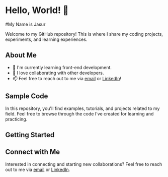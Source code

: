 # Hello, World! 👋
#My Name is Jasur

Welcome to my GitHub repository! This is where I share my coding projects, experiments, and learning experiences.

## About Me

- 🌱 I'm currently learning front-end development.
- 👯 I love collaborating with other developers.
- 📫 Feel free to reach out to me via [email](mailto:your_email@example.com) or [LinkedIn](https://www.linkedin.com/in/your_profile/)!

## Sample Code

In this repository, you'll find examples, tutorials, and projects related to my field. Feel free to browse through the code I've created for learning and practicing.

## Getting Started

## Connect with Me

Interested in connecting and starting new collaborations? Feel free to reach out to me via [email](mailto:ha7dar0v@gmail.com) or [LinkedIn](https://www.linkedin.com/in/your_profile/).

